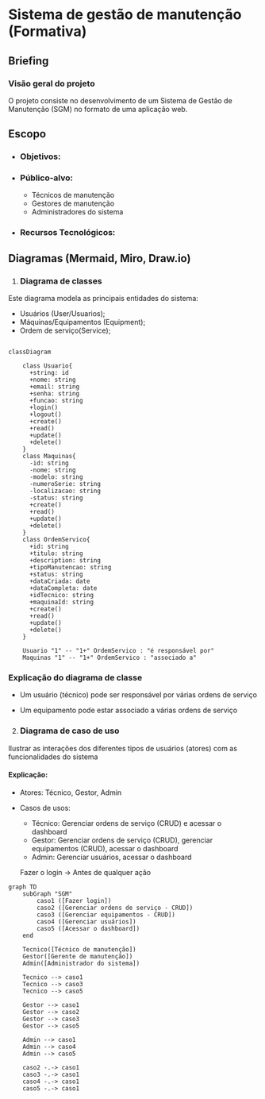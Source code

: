 # Sistema de gestão de manutenção (Formativa)

## Briefing

### Visão geral do projeto
O projeto consiste no desenvolvimento de um Sistema de Gestão de Manutenção (SGM) no formato de uma aplicação web.

## Escopo 

- ### Objetivos: 

- ### Público-alvo:
    - Técnicos de manutenção
    - Gestores de manutenção
    - Administradores do sistema

- ### Recursos Tecnológicos:

## Diagramas (Mermaid, Miro, Draw.io)

1. ### Diagrama de classes
Este diagrama modela as principais entidades do sistema:
- Usuários (User/Usuarios);
- Máquinas/Equipamentos (Equipment);
- Ordem de serviço(Service);

```mermaid

classDiagram
    
    class Usuario{
      +string: id
      +nome: string
      +email: string
      +senha: string
      +funcao: string
      +login()
      +logout()
      +create()
      +read()
      +update()
      +delete()
    }
    class Maquinas{
      -id: string
      -nome: string
      -modelo: string
      -numeroSerie: string
      -localizacao: string
      -status: string
      +create()
      +read()
      +update()
      +delete()
    }
    class OrdemServico{
      +id: string
      +titulo: string
      +description: string
      +tipoManutencao: string
      +status: string
      +dataCriada: date
      +dataCompleta: date
      +idTecnico: string
      +maquinaId: string
      +create()
      +read()
      +update()
      +delete()
    }

    Usuario "1" -- "1+" OrdemServico : "é responsável por"
    Maquinas "1" -- "1+" OrdemServico : "associado a"

``` 
### Explicação do diagrama de classe
- Um usuário (técnico) pode ser responsável por várias ordens de serviço

- Um equipamento pode estar associado a várias ordens de serviço

2. ### Diagrama de caso de uso
Ilustrar as interações dos diferentes tipos de usuários (atores) com as funcionalidades do sistema

#### Explicação:
- Atores: Técnico, Gestor, Admin

- Casos de usos:
    - Técnico: Gerenciar ordens de serviço (CRUD) e acessar o dashboard
    - Gestor: Gerenciar ordens de serviço (CRUD), gerenciar equipamentos (CRUD), acessar o dashboard
    - Admin: Gerenciar usuários, acessar o dashboard

    Fazer o login -> Antes de qualquer ação

```mermaid
graph TD
    subGraph "SGM"
        caso1 ([Fazer login])
        caso2 ([Gerenciar ordens de serviço - CRUD])
        caso3 ([Gerenciar equipamentos - CRUD])
        caso4 ([Gerenciar usuários])
        caso5 ([Acessar o dashboard])
    end

    Tecnico([Técnico de manutenção])
    Gestor([Gerente de manutenção])
    Admin([Administrador do sistema])

    Tecnico --> caso1
    Tecnico --> caso3
    Tecnico --> caso5

    Gestor --> caso1
    Gestor --> caso2
    Gestor --> caso3
    Gestor --> caso5

    Admin --> caso1
    Admin --> caso4
    Admin --> caso5

    caso2 -.-> caso1
    caso3 -.-> caso1
    caso4 -.-> caso1
    caso5 -.-> caso1

```